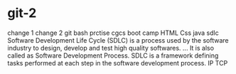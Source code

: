 # git-2
change 1
change 2
git bash prctise
cgcs boot camp
HTML
Css
java
sdlc
Software Development Life Cycle (SDLC) is a process used by the software industry to design, develop and test high quality softwares. ... It is also called as Software Development Process. SDLC is a framework defining tasks performed at each step in the software development process.
IP
TCP